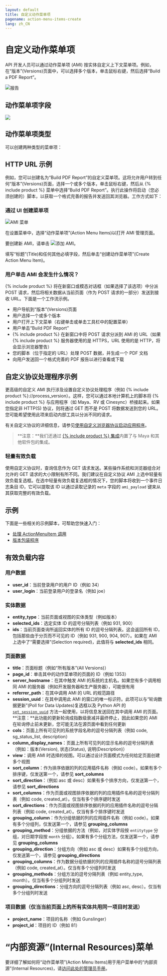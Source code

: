 ```yaml
---
layout: default
title: 自定义动作菜单项
pagename: action-menu-items-create
lang: zh_CN
---
```


# 自定义动作菜单项

API 开发人员可以通过动作菜单项 (AMI) 按实体自定义上下文菜单项。例如，在“版本”(Versions)页面中，可以选择多个版本，单击鼠标右键，然后选择“Build a PDF Report”。

![报告](./images/dv-custom-amis-01-report-01.png)

## 动作菜单项字段

<img style="max-width:100%" src="//cdn.thinglink.me/api/image/1014109071948644353/1024/10/scaletowidth#tl-1014109071948644353;" class="alwaysThinglink"/><script async charset="utf-8" src="//cdn.thinglink.me/jse/embed.js"></script>

## 动作菜单项类型

可以创建两种类型的菜单项：

## HTTP URL 示例

例如，您可以创建名为“Build PDF Report”的自定义菜单项。这将允许用户转到任何“版本”(Versions)页面，选择一个或多个版本，单击鼠标右键，然后从 {% include product %} 菜单中选择“Build PDF Report”。执行此操作将启动（您必须创建的）脚本，以获取一个格式完善的报告并发送回其浏览器。工作方式如下：

### 通过 UI 创建菜单项

![AMI 菜单](./images/dv-custom-amis-04-ami-menu-03.png)


在设置菜单中，选择“动作菜单项”(Action Menu Items)以打开 AMI 管理页面。

要创建新 AMI，请单击 ![添加 AMI](./images/dv-custom-amis-05-add-ami-04.png)。

填写“标题”(Title)和任何其他必填字段，然后单击“创建动作菜单项”(Create Action Menu Item)。

### 用户单击 AMI 会发生什么情况？

{% include product %} 将在新窗口或模态对话框（如果选择了该选项）中分派 POST 请求，然后将相关数据从当前页面（作为 POST 请求的一部分）发送到接收 URL。下面是一个工作流示例。

* 用户导航到“版本”(Versions)页面
* 用户选择一个或多个版本
* 用户打开上下文菜单（右键单击或单击工具栏中的配置菜单）
* 用户单击“Build PDF Report”
* {% include product %} 在新窗口中将 POST 请求分派到 AMI 的 URL（如果 {% include product %} 服务器使用的是 HTTPS，URL 使用的是 HTTP，将会显示浏览器警告）
* 您的脚本（位于指定的 URL）处理 POST 数据，并生成一个 PDF 文档
* 向用户发送回一个格式完善的 PDF 报告以进行查看或下载

## 自定义协议处理程序示例

更高级的自定义 AMI 执行涉及设置自定义协议处理程序（例如 {% include product %}://process_version）。这样，您可以通过本地计算机上的脚本将 {% include product %} 与应用程序（如 Maya、RV 或 Cinesync）桥接起来。如果您指定非 HTTP(S) 协议，则将通过 GET 而不是 POST 将数据发送到您的 URL。您可能希望使用此项来启动内部工具以分派不同的请求。

有关自定义协议的详细信息，请参见[使用自定义浏览器协议启动应用程序](https://developer.shotgridsoftware.com/zh_CN/67695b40/)。

> **注意：**我们还通过 [{% include product %} 集成](https://developer.shotgridsoftware.com/zh_CN/d587be80/)内置了与 Maya 和其他软件包的集成。
### 轻量有效负载

使用自定义协议时，查询信息作为 GET 请求发送。某些操作系统和浏览器组合对允许的 GET 请求的大小限制有所不同。我们建议在自定义协议 AMI 上选中轻量有效负载复选框。在选中轻量有效负载复选框的情况下，您的脚本将收到一个事件日志条目 ID，它可以提取该 ID 以通过读取记录的 `meta` 字段的 `ami_payload` 键来从其获取完整的有效负载。

## 示例

下面是一些相关的示例脚本，可帮助您快速入门：

* [处理 ActionMenuItem 调用](https://developer.shotgridsoftware.com/python-api/cookbook/examples/ami_handler.html)
* [版本包装程序](https://developer.shotgridsoftware.com/python-api/cookbook/examples/ami_version_packager.html)

## 有效负载内容

### 用户数据

* **user_id**：当前登录用户的用户 ID（例如 34）
* **user_login**：当前登录用户的登录名（例如 joe）

### 实体数据

* **entity_type**：当前页面或视图的实体类型（例如版本）
* **selected_ids**：选定实体 ID 的逗号分隔列表（例如 931, 900）
* **ids**：当前页面查询所返回实体的所有 ID 的逗号分隔列表。这会返回所有 ID，包括那些由于分页而不可见的 ID（例如 931, 900, 904, 907）。如果在 AMI 上选中了“需要选择”(Selection required)，此值将与 **selected_ids** 相同。

### 页面数据

* **title**：页面标题（例如“所有版本”(All Versions)）
* **page_id**：单击其中的动作菜单项的页面的 ID（例如 1353）
* **server_hostname**：在其中触发 AMI 的系统的主机名。如果您有多个调用相同 AMI 的服务器（例如开发服务器和生产服务器），可能很有用
* **referrer_path**：在其中调用 AMI 的 URL 的规范路径
* **session_uuid**：在其中调用此 AMI 的窗口的唯一标识符。此项可以与“轮询数据更新”(Poll for Data Updates)复选框以及 Python API 的 [`set_session_uuid`](https://developer.shotgridsoftware.com/python-api/reference.html?highlight=session_uuid#shotgun_api3.shotgun.Shotgun.set_session_uuid) 方法一起使用，以将信息发送回在其中调用 AMI 的页面。**注意：**此功能的更新轮询成指数级衰减并最终停止，因此如果您的 AMI 在轮询停止前未更新，您可能无法在源页面中看到任何更新
* **cols**：页面上所有可见列的系统字段名称的逗号分隔列表（例如 code, sg_status_list, description）
* **column_display_names**：页面上所有可见列的显示名称的逗号分隔列表（例如：版本(Version), 状态(Status), 说明(Description)）
* **view**：调用 AMI 时选择的视图。可以通过设计页面模式为任何给定页面创建多个视图
* **sort_column**：作为排序依据的列的应用插件名称（例如 code）。如果有多个排序键，仅发送第一个，请参见 **sort_columns**
* **sort_direction**：（例如 asc 或 desc）如果有多个排序方向，仅发送第一个，请参见 **sort_directions**
* **sort_columns**：作为页面或视图排序依据的列的应用插件名称的逗号分隔列表（例如 code, created_at）。仅当有多个排序键时发送
* **sort_directions**：作为页面或视图排序依据的列的应用插件名称的逗号分隔列表（例如 code, created_at）。仅当有多个排序键时发送
* **grouping_column**：作为分组依据的列的应用插件名称（例如 code）。如果有多个分组列，仅发送第一个，请参见 **grouping_columns**
* **grouping_method**：分组依据的方法（例如，对实体字段按 `entitytype` 分组，对日期字段按 `month` 分组）。如果有多个分组方法，仅发送第一个，请参见 **grouping_columns**
* **grouping_direction**：分组方向（例如 asc 或 desc）如果有多个分组方向，仅发送第一个，请参见 **grouping_directions**
* **grouping_columns**：作为数据分组依据的列的应用插件名称的逗号分隔列表（例如 code, created_at）。仅当有多个分组列时发送
* **grouping_methods**：分组方法的逗号分隔列表（例如 entity_type, month）。仅当有多个分组列时发送
* **grouping_directions**：分组方向的逗号分隔列表（例如 asc, desc）。仅当有多个分组列时发送

### 项目数据（仅当当前页面上的所有实体共用同一项目时发送）

* **project_name**：项目的名称（例如 Gunslinger）
* **project_id**：项目的 ID（例如 81）

# “内部资源”(Internal Resources)菜单

要详细了解如何将“动作菜单项”(Action Menu Items)用于用户菜单中的“内部资源”(Internal Resources)，请[访问此处的管理员手册](https://help.autodesk.com/view/SGSUB/CHS/?guid=SG_Administrator_ar_display_options_ar_user_menu_customization_html)。
